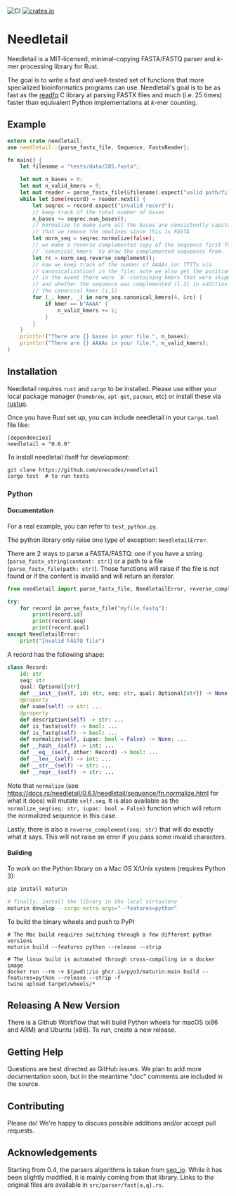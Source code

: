![CI](https://github.com/onecodex/needletail/workflows/CI/badge.svg)
[![crates.io](https://img.shields.io/crates/v/needletail.svg)](https://crates.io/crates/needletail)

# Needletail

Needletail is a MIT-licensed, minimal-copying FASTA/FASTQ parser and _k_-mer processing library for Rust.

The goal is to write a fast *and* well-tested set of functions that more specialized bioinformatics programs can use.
Needletail's goal is to be as fast as the [readfq](https://github.com/lh3/readfq) C library at parsing FASTX files and much (i.e. 25 times) faster than equivalent Python implementations at _k_-mer counting.

## Example

```rust
extern crate needletail;
use needletail::{parse_fastx_file, Sequence, FastxReader};

fn main() {
    let filename = "tests/data/28S.fasta";

    let mut n_bases = 0;
    let mut n_valid_kmers = 0;
    let mut reader = parse_fastx_file(&filename).expect("valid path/file");
    while let Some(record) = reader.next() {
        let seqrec = record.expect("invalid record");
        // keep track of the total number of bases
        n_bases += seqrec.num_bases();
        // normalize to make sure all the bases are consistently capitalized and
        // that we remove the newlines since this is FASTA
        let norm_seq = seqrec.normalize(false);
        // we make a reverse complemented copy of the sequence first for
        // `canonical_kmers` to draw the complemented sequences from.
        let rc = norm_seq.reverse_complement();
        // now we keep track of the number of AAAAs (or TTTTs via
        // canonicalization) in the file; note we also get the position (i.0;
        // in the event there were `N`-containing kmers that were skipped)
        // and whether the sequence was complemented (i.2) in addition to
        // the canonical kmer (i.1)
        for (_, kmer, _) in norm_seq.canonical_kmers(4, &rc) {
            if kmer == b"AAAA" {
                n_valid_kmers += 1;
            }
        }
    }
    println!("There are {} bases in your file.", n_bases);
    println!("There are {} AAAAs in your file.", n_valid_kmers);
}
```

## Installation

Needletail requires `rust` and `cargo` to be installed.
Please use either your local package manager (`homebrew`, `apt-get`, `pacman`, etc) or install these via [rustup](https://www.rustup.rs/).

Once you have Rust set up, you can include needletail in your `Cargo.toml` file like:
```shell
[dependencies]
needletail = "0.6.0"
```

To install needletail itself for development:
```shell
git clone https://github.com/onecodex/needletail
cargo test  # to run tests
```

### Python

#### Documentation

For a real example, you can refer to `test_python.py`.

The python library only raise one type of exception: `NeedletailError`.

There are 2 ways to parse a FASTA/FASTQ: one if you have a string (`parse_fastx_string(content: str)`) or a path to a file
(`parse_fastx_file(path: str)`). Those functions will raise if the file is not found or if the content is invalid and will return
an iterator.


```python
from needletail import parse_fastx_file, NeedletailError, reverse_complement, normalize_seq

try:
    for record in parse_fastx_file("myfile.fastq"):
        print(record.id)
        print(record.seq)
        print(record.qual)
except NeedletailError:
    print("Invalid FASTQ file")
```

A record has the following shape:

```python
class Record:
    id: str
    seq: str
    qual: Optional[str]
    def __init__(self, id: str, seq: str, qual: Optional[str]) -> None: ...
    @property
    def name(self) -> str: ...
    @property
    def description(self) -> str: ...
    def is_fasta(self) -> bool: ...
    def is_fastq(self) -> bool: ...
    def normalize(self, iupac: bool = False) -> None: ...
    def __hash__(self) -> int: ...
    def __eq__(self, other: Record) -> bool: ...
    def __len__(self) -> int: ...
    def __str__(self) -> str: ...
    def __repr__(self) -> str: ...
```

Note that `normalize` (see <https://docs.rs/needletail/0.6.1/needletail/sequence/fn.normalize.html> for what it does) will mutate `self.seq`.
It is also available as the `normalize_seq(seq: str, iupac: bool = False)` function which will return the normalized sequence in this case.

Lastly, there is also a `reverse_complement(seq: str)` that will do exactly what it says. This will not raise an error if you pass some invalid
characters.

#### Building

To work on the Python library on a Mac OS X/Unix system (requires Python 3):
```bash
pip install maturin

# finally, install the library in the local virtualenv
maturin develop --cargo-extra-args="--features=python"
```

To build the binary wheels and push to PyPI

```
# The Mac build requires switching through a few different python versions
maturin build --features python --release --strip

# The linux build is automated through cross-compiling in a docker image
docker run --rm -v $(pwd):/io ghcr.io/pyo3/maturin:main build --features=python --release --strip -f
twine upload target/wheels/*
```

## Releasing A New Version

There is a Github Workflow that will build Python wheels for macOS (x86 and
ARM) and Ubuntu (x86). To run, create a new release.

## Getting Help

Questions are best directed as GitHub issues. We plan to add more documentation soon, but in the meantime "doc" comments are included in the source.

## Contributing

Please do! We're happy to discuss possible additions and/or accept pull requests.

## Acknowledgements
Starting from 0.4, the parsers algorithms is taken from [seq_io](https://github.com/markschl/seq_io). While it has been slightly modified, it is mainly
coming from that library. Links to the original files are available in `src/parser/fast{a,q}.rs`.
